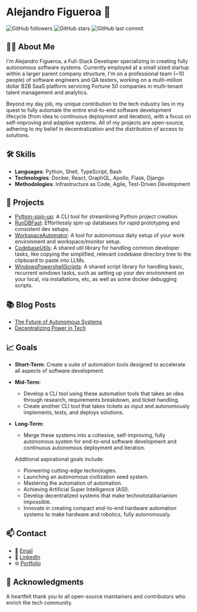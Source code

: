 # Alejandro Figueroa 👋

![GitHub followers](https://img.shields.io/github/followers/cybrvybe?style=social)
![GitHub stars](https://img.shields.io/github/stars/cybrvybe?style=social)
![GitHub last commit](https://img.shields.io/github/last-commit/cybrvybe/rundbfast)

## 👨‍💻 About Me

I'm Alejandro Figueroa, a Full-Stack Developer specializing in creating fully autonomous software systems. Currently employed at a small sized startup within a larger parent company structure, I'm on a professional team (~10 people) of software engineers and QA testers, working on a multi-million dollar B2B SaaS platform servicing Fortune 50 companies in multi-tenant talent management and analytics. 

Beyond my day job, my unique contribution to the tech industry lies in my quest to fully automate the entire end-to-end software development lifecycle (from idea to continuous deployment and iteration), with a focus on self-improving and adaptive systems. All of my projects are open-source, adhering to my belief in decentralization and the distribution of access to solutions.

## 🛠 Skills

- **Languages**: Python, Shell, TypeScript, Bash
- **Technologies**: Docker, React, GraphQL, Apollo, Flask, Django
- **Methodologies**: Infrastructure as Code, Agile, Test-Driven Development

## 🚀 Projects

- [Python-spin-up](https://github.com/cybrvybe/python-spin-up): A CLI tool for streamlining Python project creation.
- [RunDBFast](https://github.com/cybrvybe/rundbfast): Effortlessly spin up databases for rapid prototyping and consistent dev setups.
- [WorkspaceAutomator](https://github.com/cybrvybe/workspace-automator):  A tool for autonomous daily setup of your work environment and workspace/monitor setup.
- [CodebaseUtils](https://github.com/cybrvybe/codespace_utils): A shared util library for handling common developer tasks, like copying the simplified, relevant codebase directory tree to the clipboard to paste into LLMs.
- [WindowsPowershellScripts](https://github.com/cybrvybe/powershell-windows-automation-scripts): A shared script library for handling basic, recurrent windows tasks, such as setting up your dev environment on your local, via installations, etc, as well as some docker debugging scripts.

## 📚 Blog Posts

- [The Future of Autonomous Systems](#)
- [Decentralizing Power in Tech](#)

## 📈 Goals

- **Short-Term**: Create a suite of automation tools designed to accelerate all aspects of software development.
- **Mid-Term**: 
  - Develop a CLI tool using these automation tools that takes an idea through research, requirements breakdown, and ticket handling.
  - Create another CLI tool that takes tickets as input and autonomously implements, tests, and deploys solutions.
- **Long-Term**: 
  - Merge these systems into a cohesive, self-improving, fully autonomous system for end-to-end software development and continuous autonomous deployment and iteration.
  
  Additional aspirational goals include:
  
  - Pioneering cutting-edge technologies.
  - Launching an autonomous civilization seed system.
  - Mastering the automation of automation.
  - Achieving Artificial Super Intelligence (ASI).
  - Develop decentralized systems that make technototalitarianism impossible.
  - Innovate in creating compact end-to-end hardware automation systems to make hardware and robotics, fully autonomously. 
  

## 📫 Contact

- 📧 [Email](mailto:cybrvybe@gmail.com)
- 👔 [LinkedIn](https://www.linkedin.com/in/alejandro-figueroa/)
- 🌐 [Portfolio](https://cybrvybe.github.io)

## 🙏 Acknowledgments

A heartfelt thank you to all open-source maintainers and contributors who enrich the tech community.

